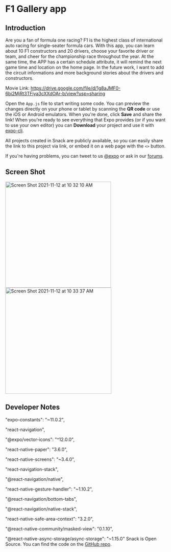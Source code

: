 # F1 Gallery app


## Introduction
Are you a fan of formula one racing? F1 is the highest class of international auto racing for single-seater formula cars. With this app, you can learn about 10 F1 constructors and 20 drivers, choose your favorite driver or team, and cheer for the championship race throughout the year. At the same time, the APP has a certain schedule attribute, it will remind the next game time and location on the home page. In the future work, I want to add the circuit informations and more background stories about the drivers and constructors. 

Movie Link:
https://drive.google.com/file/d/1g8aJMF0-6bi2MjRt3TFiya3cXXdOAr-b/view?usp=sharing

Open the `App.js` file to start writing some code. You can preview the changes directly on your phone or tablet by scanning the **QR code** or use the iOS or Android emulators. When you're done, click **Save** and share the link!
When you're ready to see everything that Expo provides (or if you want to use your own editor) you can **Download** your project and use it with [expo-cli](https://docs.expo.io/get-started/installation).




All projects created in Snack are publicly available, so you can easily share the link to this project via link, or embed it on a web page with the `<>` button.

If you're having problems, you can tweet to us [@expo](https://twitter.com/expo) or ask in our [forums](https://forums.expo.io/c/snack).


## Screen Shot

<img width="331" alt="Screen Shot 2021-11-12 at 10 32 10 AM" src="https://user-images.githubusercontent.com/56251687/141492454-990078ee-10c4-4edd-ba93-8917121de228.png">

<img width="332" alt="Screen Shot 2021-11-12 at 10 33 37 AM" src="https://user-images.githubusercontent.com/56251687/141492579-42a03c4f-e0e5-4092-a8bc-a71650315cbf.png">

## Developer Notes
"expo-constants": "~11.0.2",

"react-navigation",

"@expo/vector-icons": "^12.0.0",

"react-native-paper": "3.6.0",

"react-native-screens": "~3.4.0",

"react-navigation-stack",

"@react-navigation/native",

"react-native-gesture-handler": "~1.10.2",

"@react-navigation/bottom-tabs",

"@react-navigation/native-stack",

"react-native-safe-area-context": "3.2.0",

"@react-native-community/masked-view": "0.1.10",

"@react-native-async-storage/async-storage": "~1.15.0"
Snack is Open Source. You can find the code on the [GitHub repo](https://github.com/expo/snack).
